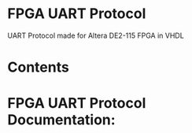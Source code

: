# **FPGA UART Protocol**
UART Protocol made for Altera DE2-115 FPGA in VHDL

# Contents

# **FPGA UART Protocol Documentation:**

